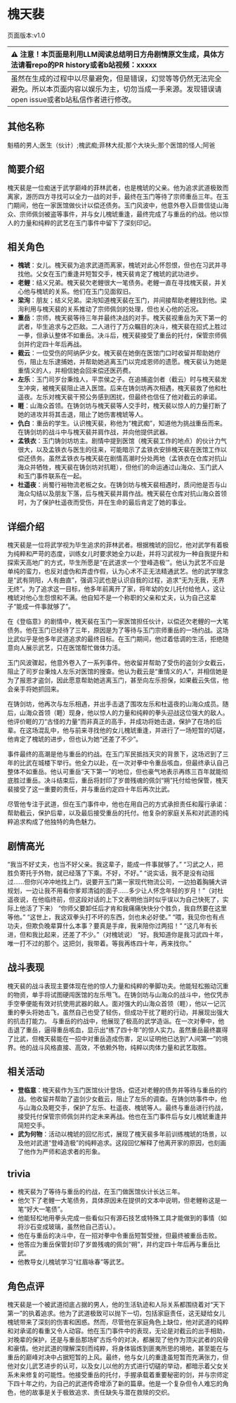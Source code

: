 # 槐天裴
页面版本:v1.0
 

| :warning: 注意！本页面是利用LLM阅读总结明日方舟剧情原文生成，具体方法请看repo的PR history或者b站视频：xxxxx           |
|:----------------------------|
| 虽然在生成的过程中以尽量避免，但是错误，幻觉等等仍然无法完全避免。所以本页面内容以娱乐为主，切勿当成一手来源。发现错误请open issue或者b站私信作者进行修改。|



## 其他名称
魁梧的男人;医生（伙计）;槐武痴;菲林大叔;那个大块头;那个医馆的怪人;阿爸
## 简要介绍
槐天裴是一位痴迷于武学巅峰的菲林武者，也是槐琥的父亲。他为追求武道极致而离家，游历四方寻找可以全力一战的对手，最终在玉门等待了宗师重岳三年。在玉门期间，他在一家医馆做伙计以偿还债务。玉门风波中，他意外卷入巨兽信徒山海众、宗师佩剑被盗等事件，并与女儿槐琥重逢，最终完成了与重岳的约战。他以惊人的力量和纯粹的武艺在玉门事件中留下了深刻印记。
## 相关角色
-   **槐琥**：女儿。槐天裴为追求武道而离家，槐琥对此心怀怨恨，但也在习武并寻找他。父女在玉门重逢并短暂交手，槐天裴肯定了槐琥的武功进步。
-   **老鲤**：结义兄弟。槐天裴欠老鲤很大一笔债务。老鲤一直在寻找槐天裴，并关心他与槐琥的关系。他们在玉门见面叙旧。
-   **梁洵**：朋友；结义兄弟。梁洵知道槐天裴在玉门，并间接帮助老鲤找到他。梁洵利用与槐天裴的关系推动了宗师佩剑的处理，但也关心他的近况。
-   **重岳**：宗师，槐天裴等待三年并最终决战的对手。槐天裴视重岳为天下第一的武者，毕生追求与之匹敌。二人进行了万众瞩目的决斗，槐天裴在招式上胜过一拳，但承认整体不如重岳。决斗后，槐天裴接受了重岳的托付，保管宗师佩剑并约定四十年后再战。
-   **截云**：一位受伤的阿纳萨少女。槐天裴在她倒在医馆门口时收留并帮助她疗伤，阻止左乐逮捕她，并帮助她逃离玉门以完成恩师的遗愿。槐天裴认为她是重情义的人，并相信她会回来偿还医药费。
-   **左乐**：玉门司岁台秉烛人，平祟侯之子。在追捕盗剑者（截云）时与槐天裴发生冲突，被槐天裴阻止进入医馆。后来在铸剑坊再次相遇，槐天裴救了他和杜遥夜。左乐对槐天裴干预公务感到困扰，但最终也信任了他对截云的承诺。
-   **睚**：山海众首领。在铸剑坊与槐天裴等人交手时，槐天裴以惊人的力量打断了她的进攻并将其击退，阻止了她伤害槐琥等人。
-   **仇白**：重岳的学生。认识槐天裴，称他为“槐武痴”，知道他为挑战重岳而来。在铸剑坊的战斗中与槐天裴并肩作战，并向他提供武器。
-   **孟铁衣**：玉门铸剑坊坊主。剧情中提到医馆（槐天裴工作的地点）的伙计力气很大，以及孟铁衣与医生的往来，可能暗示了孟铁衣安排槐天裴在医馆工作以偿还债务。虽然孟铁衣与槐天裴在剧情高潮时分处两地（孟铁衣在仓库对抗山海众并牺牲，槐天裴在铸剑坊对抗睚），但他们的命运通过山海众、玉门武人和玉门事件联系在一起。
-   **杜遥夜**：尚蜀行裕物流老板之女。在铸剑坊与槐天裴相遇时，质问他是否与山海众勾结以及朋友下落，后与槐天裴并肩作战。槐天裴在仓库对抗山海众首领时，为了保护杜遥夜而受伤，并在生命的最后肯定了她的事业。
## 详细介绍
槐天裴是一位将武学视为毕生追求的菲林武者。根据槐琥的回忆，他对武学有着极为纯粹和严苛的态度，训练女儿时要求她全力以赴，并将习武视为一种自我提升和探索天高地广的方式，毕生所愿是“在武道求一个‘登峰造极’”。他认为武艺不应是单纯的蛮力，也反对虚伪和弄虚作假，认为心术不正无法精通武艺。他的武学理念是“武有阴阳，人有曲直”，强调习武也是认识自我的过程，追求“无为无我，无界无终”。为了追求这一目标，他多年前离开了家，将年幼的女儿托付给他人，这让槐琥对他心生怨恨和不满。他自知不是一个称职的父亲和丈夫，认为自己这辈子“能成一件事就够了”。

在《登临意》的剧情中，槐天裴在玉门一家医馆担任伙计，以偿还欠老鲤的一大笔债务。他在玉门已经待了三年，原因是为了等待与玉门宗师重岳的一场约战。这场比武似乎是他多年武道追求的最终目标。在玉门期间，他过着低调的生活，拒绝随意向人展示武艺，只在医馆帮忙做体力活。

玉门风波骤起，他意外卷入了一系列事件。他收留并帮助了受伤的盗剑少女截云，阻止了司岁台秉烛人左乐对医馆的搜查。他认为截云是“重情义的人”，并相信她是为了报恩才盗剑，因此愿意帮助她逃离玉门，甚至向左乐担保，如果截云失信，他会亲手将她抓回来。

在铸剑坊，他再次与左乐相遇，并出手击退了围攻左乐和杜遥夜的山海众成员。随后，山海众首领（睚）现身，他以惊人的力量和纯粹的拳头迎战这位强大的敌人。他评价睚的刀“古怪的力量”而非真正的高手，并成功将她击退，保护了在场的后辈。在这场混乱中，他与前来寻找他的女儿槐琥重逢，并进行了一场短暂的切磋，他肯定了槐琥的进步，但也认为她“还差了不少”。

事件最终的高潮是他与重岳的约战。在玉门军民抵挡天灾的背景下，这场迟到了三年的比武在城楼下举行。他全力以赴，在一次对拳中令重岳咳血，但最终承认自己整体不如重岳。他认可重岳“天下第一”的地位，但也豪气地表示再练三百年就能彻底胜过重岳。决斗结束后，重岳将封印了岁兽残魂的佩剑“朔”托付给他保管，槐天裴接受了这一重要的责任，并与重岳约定四十年后再次比武。

尽管他专注于武道，但在玉门事件中，他也在用自己的方式承担责任和履行承诺：帮助截云，保护后辈，以及最后接受重岳的托付。他复杂的家庭关系和对武道的纯粹追求构成了他独特的角色魅力。
## 剧情高光
“我当不好丈夫，也当不好父亲。我这辈子，能成一件事就够了。”
“习武之人，把胜负寄托于外物，就已经落了下乘。不好，不好。”
“说实话，我不是没有动摇过......但你兴冲冲地找上门，说要开玉门第一家现代物流公司，一边拍着胸脯大讲规划，一边让我不用看你爹郑清钺的面子......多少让人怀念年轻的岁月！”（对杜遥夜说，在他临终前，但这段对话的上下文表明他当时似乎误以为自己快死了，实际上他活了下来）
“你师父要卸任后才肯和我痛痛快快分个胜负，我自然要在这里等他。”
“这世上，我这双拳头打不坏的东西，剑也未必好使。”
“喂，我见你也有点功夫，但欺负晚辈算什么本事？要真是手痒，我来陪你过两招！”
“这几年有长进，但和我比起来，还差了不少。”（对槐琥说）
“好。我知道你是我习武四十年，唯一打不过的那个。这把剑，我带着。等我再练四十年，再来找你。”
## 战斗表现
槐天裴的战斗表现主要体现在他的惊人力量和纯粹的拳脚功夫。他能轻松搬动沉重的物资，单手将试图硬闯医馆的左乐甩飞。在铸剑坊与山海众的战斗中，他仅凭赤手空拳便能有效对抗使用武器的敌人。面对强大的山海众首领（睚），他以一记沉重的拳头将她击飞，虽然自己也受了轻伤，但成功干扰了睚的行动，并展现出强大的抗击打能力。
与重岳的约战中，他展现了极高的武学造诣。在一次对拳中，他击退了重岳，逼得重岳咳血，显示出“练了四十年”的惊人实力。虽然重岳最终赢得了比武，但槐天裴能在一招中对重岳造成伤害，足以证明他已达到“人间第一”的境界。他的战斗风格直接、高效，不依赖外物，纯粹以肉体力量和武艺取胜。
## 相关活动
-   **登临意**：槐天裴作为玉门医馆伙计登场，偿还对老鲤的债务并等待与重岳的约战。他收留并帮助了盗剑少女截云，阻止了左乐的调查。在铸剑坊事件中，他与山海众及睚交手，保护了左乐、杜遥夜、槐琥等人。最终与重岳进行约战，接受托付保管宗师佩剑并约定未来再战。他也在玉门事件后与女儿槐琥重逢并简短交手。
-   **武为何物**：活动以槐琥的回忆形式，展现了槐天裴多年前训练槐琥的场景，以及他对武道“登峰造极”的纯粹追求。这段回忆解释了他离开家的原因，也刻画了他作为严师和追求者的形象。
## trivia
*   槐天裴为了等待与重岳的约战，在玉门做医馆伙计长达三年。
*   他欠下了老鲤一大笔债务，具体原因未在提供的文本中说明，但老鲤称这是一笔“好大一笔债”。
*   他能轻松地用拳头完成一些看似只有源石技艺或特殊工具才能做到的事情（如将沙石变成玻璃，虽然他自己否认）。
*   他在与重岳的决斗中，在一招对拳中令重岳短暂受挫，但最终被重岳击败。
*   他答应为重岳保管封印了岁兽残魂的佩剑“朔”，并约定四十年后再与重岳比武。
*   他教导女儿槐琥学习“红眉咏春”等武艺。
## 角色点评
槐天裴是一个被武道彻底占据的男人，他的生活轨迹和人际关系都围绕着对“天下第一”的执着追求。他为了武道极致可以抛下一切，包括家庭责任，这无疑给女儿槐琥带来了深刻的伤害和困惑。然而，尽管他在家庭角色上缺位，他对武道的纯粹和对承诺的看重又令人动容。他在玉门事件中的表现，无论是对截云的出手相助，对晚辈的保护，还是与重岳那场旷古烁今的对决，都展现了他作为顶尖武者的风骨和豪情。他对武道的理解深刻而纯粹，将身体锻炼到匪夷所思的境地，甚至能在与重岳的巅峰对决中占据短暂的上风。最终，他与女儿的重逢虽短暂而充满张力，但他对女儿武艺进步的认可，以及女儿以他的方式进行切磋的举动，都暗示着父女关系未来修复的可能性。他接受重岳的托付，手握承载着重要秘密的剑，并与宗师定下四十年之约，为自己的武道传奇增添了新的篇章。他是一个复杂但令人难忘的角色，他的故事是关于极致追求、责任缺失与潜在救赎的交织。